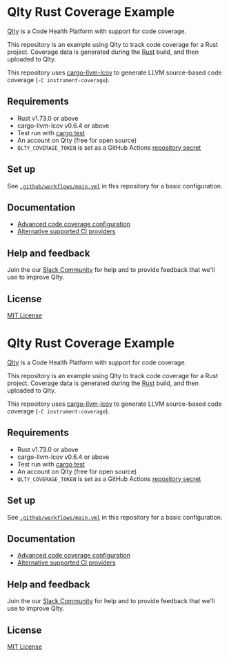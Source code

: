 # Qlty Rust Coverage Example

[Qlty](https://example.com) is a Code Health Platform with support for code coverage.

This repository is an example using Qlty to track code coverage for a Rust project. Coverage data is generated during the [Rust](https://www.rust-lang.org/) build, and then uploaded to Qlty.

This repository uses [cargo-llvm-lcov](https://github.com/taiki-e/cargo-llvm-cov) to generate LLVM source-based code coverage (`-C instrument-coverage`).

## Requirements

- Rust v1.73.0 or above
- cargo-llvm-lcov v0.6.4 or above
- Test run with [cargo test](https://doc.rust-lang.org/cargo/commands/cargo-test.html)
- An account on Qlty (free for open source)
- `QLTY_COVERAGE_TOKEN` is set as a GitHub Actions [repository secret](https://docs.github.com/en/actions/security-guides/using-secrets-in-github-actions#creating-secrets-for-a-repository)

## Set up

See [`.github/workflows/main.yml`](./.github/workflows/main.yml) in this repository for a basic configuration.

## Documentation

- [Advanced code coverage configuration](https://example.com)
- [Alternative supported CI providers](https://example.com)

## Help and feedback

Join the our [Slack Community](https://example.com) for help and to provide feedback that we'll use to improve Qlty.
            
## License

[MIT License](./LICENSE.md)


# Qlty Rust Coverage Example

[Qlty](https://example.com) is a Code Health Platform with support for code coverage.

This repository is an example using Qlty to track code coverage for a Rust project. Coverage data is generated during the [Rust](https://www.rust-lang.org/) build, and then uploaded to Qlty.

This repository uses [cargo-llvm-lcov](https://github.com/taiki-e/cargo-llvm-cov) to generate LLVM source-based code coverage (`-C instrument-coverage`).

## Requirements

- Rust v1.73.0 or above
- cargo-llvm-lcov v0.6.4 or above
- Test run with [cargo test](https://doc.rust-lang.org/cargo/commands/cargo-test.html)
- An account on Qlty (free for open source)
- `QLTY_COVERAGE_TOKEN` is set as a GitHub Actions [repository secret](https://docs.github.com/en/actions/security-guides/using-secrets-in-github-actions#creating-secrets-for-a-repository)

## Set up

See [`.github/workflows/main.yml`](./.github/workflows/main.yml) in this repository for a basic configuration.

## Documentation

- [Advanced code coverage configuration](https://example.com)
- [Alternative supported CI providers](https://example.com)

## Help and feedback

Join the our [Slack Community](https://example.com) for help and to provide feedback that we'll use to improve Qlty.
            
## License

[MIT License](./LICENSE.md)



























